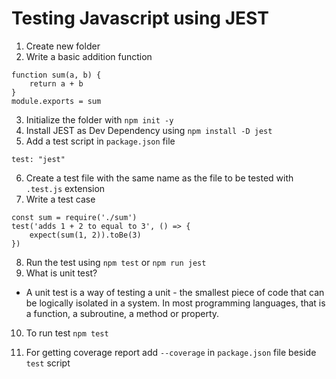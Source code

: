 # Testing Javascript using JEST

1. Create new folder
2. Write a basic addition function

```
function sum(a, b) {
    return a + b
}
module.exports = sum
```

3. Initialize the folder with `npm init -y`
4. Install JEST as Dev Dependency using `npm install -D jest`
5. Add a test script in `package.json` file

```
test: "jest"
```

6. Create a test file with the same name as the file to be tested with `.test.js` extension
7. Write a test case

```
const sum = require('./sum')
test('adds 1 + 2 to equal to 3', () => {
    expect(sum(1, 2)).toBe(3)
})
```

8. Run the test using `npm test` or `npm run jest`
9. What is unit test?

- A unit test is a way of testing a unit - the smallest piece of code that can be logically isolated in a system. In most programming languages, that is a function, a subroutine, a method or property.

10. To run test `npm test`

11. For getting coverage report add `--coverage` in `package.json` file beside `test` script
